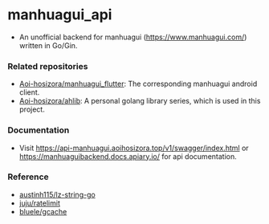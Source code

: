 # manhuagui_api

+ An unofficial backend for manhuagui (https://www.manhuagui.com/) written in Go/Gin.

### Related repositories

+ [Aoi-hosizora/manhuagui_flutter](https://github.com/Aoi-hosizora/manhuagui_flutter): The corresponding manhuagui android client.
+ [Aoi-hosizora/ahlib](https://github.com/Aoi-hosizora/ahlib): A personal golang library series, which is used in this project.

### Documentation

+ Visit https://api-manhuagui.aoihosizora.top/v1/swagger/index.html or https://manhuaguibackend.docs.apiary.io/ for api documentation.

### Reference

+ [austinh115/lz-string-go](https://github.com/austinh115/lz-string-go)
+ [juju/ratelimit](https://github.com/juju/ratelimit)
+ [bluele/gcache](https://github.com/bluele/gcache)
